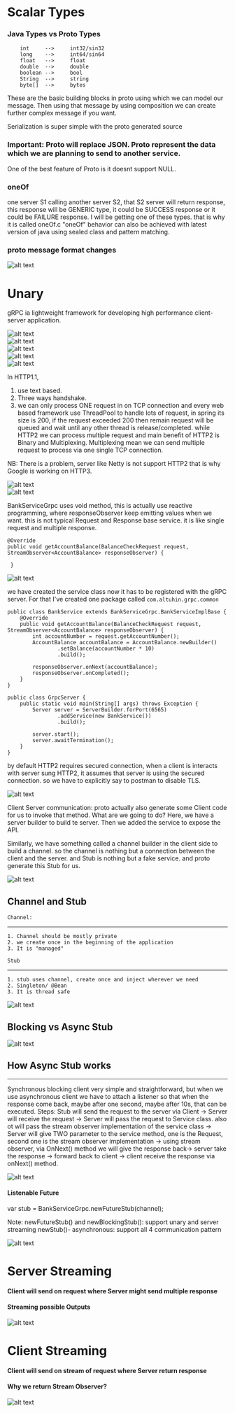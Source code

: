 
# Scalar Types

### Java Types   vs    Proto Types
        int     -->     int32/sin32
        long    -->     int64/sin64
        float   -->     float
        double  -->     double
        boolean -->     bool
        String  -->     string
        byte[]  -->     bytes

These are the basic building blocks in proto using which we can model our message. Then using that message by using composition
we can create further complex message if you want.

Serialization is super simple with the proto generated source

### Important: Proto will replace JSON. Proto represent the data which we are planning to send to another service.

One of the best feature of Proto is it doesnt support NULL.

### oneOf
one server S1 calling another server S2, that S2 server will return response, this response will be GENERIC type,
it could be SUCCESS response or it could be FAILURE response. I will be getting one of these types. that is why it is 
called oneOf.c
"oneOf" behavior can also be achieved with latest version of java using sealed class and pattern matching.

### proto message format changes
![alt text](images/pb/protoMsgFormatChanges.png)


# Unary
gRPC ia lightweight framework for developing high performance client-server application.

![alt text](images/unary/grpc_intro_ss1.png)<br>
![alt text](images/unary/ss2.png)<br>
![alt text](images/unary/ss3.png)<br>
![alt text](images/unary/communication_pattern_ss4.png)<br>
![alt text](images/unary/http1_ss5.png)<br>

[//]: # (![alt text]&#40;images/unary/http1_ss6.png&#41;<br>)

In HTTP1.1, 
1. use text based.
2. Three ways handshake.
3. we can only process ONE request in on TCP connection and every web based framework use ThreadPool to handle
lots of request, in spring its size is 200, if the request exceeded 200 then remain request will be queued and wait until 
any other thread is release/completed. while HTTP2 we can process multiple request and main benefit of HTTP2 is Binary and Multiplexing. Multiplexing mean we can send multiple request to process via one single TCP connection.

NB: There is a problem, server like Netty is not support HTTP2 that is why Google is working on HTTP3.

![alt text](images/unary/http1_ss5.png)<br>
![alt text](images/unary/unary_ss7.png)<br>

BankServiceGrpc uses void method, this is actually use reactive programming, where responseObserver keep emitting values
when we want. this is not typical Request and Response base service. it is like single request and multiple response.

```
@Override
public void getAccountBalance(BalanceCheckRequest request, StreamObserver<AccountBalance> responseObserver) {
 
 }

```
![alt text](images/unary/stream_observer_ss8.png)<br>

we have created the service class now it has to be registered with the gRPC server. For that I've created one package called
`com.altuhin.grpc.common`


```
public class BankService extends BankServiceGrpc.BankServiceImplBase {
    @Override
    public void getAccountBalance(BalanceCheckRequest request, StreamObserver<AccountBalance> responseObserver) {
        int accountNumber = request.getAccountNumber();
        AccountBalance accountBalance = AccountBalance.newBuilder()
                .setBalance(accountNumber * 10)
                .build();

        responseObserver.onNext(accountBalance);
        responseObserver.onCompleted();
    }
}

public class GrpcServer {
    public static void main(String[] args) throws Exception {
        Server server = ServerBuilder.forPort(6565)
                .addService(new BankService())
                .build();

        server.start();
        server.awaitTermination();
    }
}

```
by default HTTP2 requires secured connection, when a client is interacts with server sung HTTP2, it assumes that server
is using the secured connection. so we have to explicitly say to postman to disable TLS.

![alt text](images/unary/disable_tls_ss9.png)<br>

Client Server communication:
proto actually also generate some Client code for us to invoke that method.
What are we going to do?
Here, we have a server builder to build te server. Then we added the service to expose the API.

Similarly, we have something called a channel builder in the client side to build a channel. so the channel is nothing but a connection
between the client and the server. and Stub is nothing but a fake service. and proto generate this Stub for us.

![alt text](images/unary/client_server_comm_ss10.png)<br>

## Channel and Stub
    Channel:
--------------
    1. Channel should be mostly private
    2. we create once in the beginning of the application
    3. It is "managed"

    Stub
-----------
    1. stub uses channel, create once and inject wherever we need
    2. Singleton/ @Bean
    3. It is thread safe

![alt text](images/unary/channel_and_stub_ss11.png)<br>

## Blocking vs Async Stub

![alt text](images/unary/blocking_vs_async_stub_ss12.png)<br>

## How Async Stub works
-----
Synchronous blocking client very simple and straightforward, but when we use asynchronous client we have to attach a listener
so that when the response come back, maybe after one second, maybe after 10s, that can be executed.
Steps: Stub will send the request to the server via Client -> Server will receive the request -> Server will pass the request to 
Service class. also ot will pass the stream observer implementation of the service class  -> Server will give TWO parameter
to the service method, one is the Request, second one is the stream observer implementation -> using stream
observer, via OnNext() method we will give the response back-> server take the response -> forward back to client -> client receive the 
response via onNext() method.

![alt text](images/unary/async_stub_ss13.png)<br>

#### Listenable Future
var stub = BankServiceGrpc.newFutureStub(channel);

Note:
newFutureStub() and newBlockingStub(): support unary and  server streaming
newStub()- asynchronous: support all 4 communication pattern


![alt text](images/unary/listenable_future.png)<br>

# Server Streaming 
#### Client will send on request where Server might send multiple response
#### Streaming possible Outputs
![alt text](images/server_streaming/possible_outputs.png)<br>


# Client Streaming 
#### Client will send on stream of request where Server return response

#### Why we return Stream Observer?
![alt text](images/server_streaming/client_streaming_ss1.png)<br>



